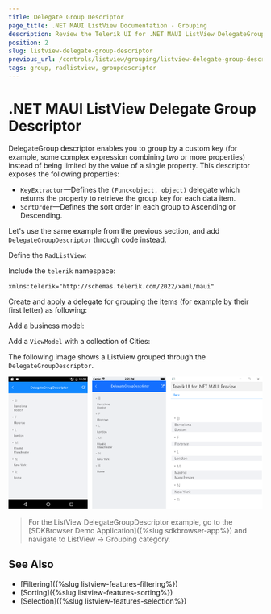 ```yaml
---
title: Delegate Group Descriptor
page_title: .NET MAUI ListView Documentation - Grouping
description: Review the Telerik UI for .NET MAUI ListView DelegateGroupDescriptor option which enables you to group by a custom key.
position: 2
slug: listview-delegate-group-descriptor
previous_url: /controls/listview/grouping/listview-delegate-group-descriptor
tags: group, radlistview, groupdescriptor
---
```


# .NET MAUI ListView Delegate Group Descriptor

DelegateGroup descriptor enables you to group by a custom key (for example, some complex expression combining two or more properties) instead of being limited by the value of a single property. This descriptor exposes the following properties:

- `KeyExtractor`&mdash;Defines the `(Func<object, object)` delegate which returns the property to retrieve the group key for each data item.
- `SortOrder`&mdash;Defines the sort order in each group to Ascending or Descending.

Let's use the same example from the previous section, and add `DelegateGroupDescriptor` through code instead.

Define the `RadListView`:

<snippet id='listview-grouping-delegategroupdescriptor' />

Include the `telerik` namespace:

```XAML
xmlns:telerik="http://schemas.telerik.com/2022/xaml/maui" 
```

Create and apply a delegate for grouping the items (for example by their first letter) as following:

<snippet id='listview-grouping-delegategroupdescriptor-settingdelegate' />

Add a business model:

<snippet id='listview-grouping-groupdescriptors-businessobject' />

Add a `ViewModel` with a collection of Cities:

<snippet id='listview-grouping-groupdescriptors-viewmodel' />

The following image shows a ListView grouped through the `DelegateGroupDescriptor`.

![.NET MAUI ListView Grouping](../images/listview_grouping_delegatedescriptor.png)

> For the ListView DelegateGroupDescriptor example, go to the [SDKBrowser Demo Application]({%slug sdkbrowser-app%}) and navigate to ListView  -> Grouping category.

## See Also

- [Filtering]({%slug listview-features-filtering%})
- [Sorting]({%slug listview-features-sorting%})
- [Selection]({%slug listview-features-selection%})
